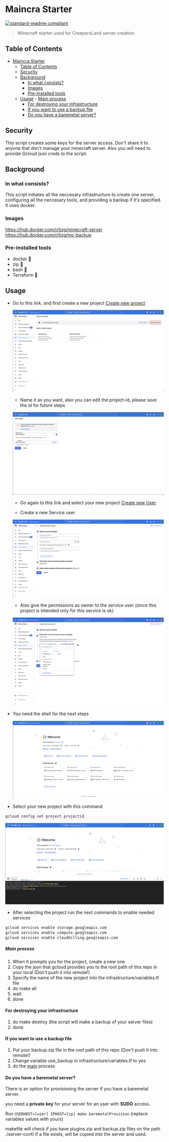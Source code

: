 # Maincra Starter

[![standard-readme compliant](https://img.shields.io/badge/readme%20style-standard-brightgreen.svg?style=flat-square)](https://github.com/RichardLitt/standard-readme)

> Minecraft starter used for CreepersLand server creation.

## Table of Contents

- [Maincra Starter](#maincra-starter)
  - [Table of Contents](#table-of-contents)
  - [Security](#security)
  - [Background](#background)
    - [In what consists?](#in-what-consists)
    - [Images](#images)
    - [Pre-installed tools](#pre-installed-tools)
  - [Usage](#usage)
        - [Main process](#main-process)
      - [For destroying your infrastructure](#for-destroying-your-infrastructure)
      - [If you want to use a backup file](#if-you-want-to-use-a-backup-file)
      - [Do you have a baremetal server?](#do-you-have-a-baremetal-server)

## Security

This script creates some keys for the server access. Don't share it to anyone that don't manage your minecraft server. Also you will need to provide Gcloud json creds to the script.

## Background

### In what consists?

This script initiates all the neccesary infrastructure to create one server, configuring all the neccesary tools, and providing a backup if it's specified. It uses docker.

### Images

https://hub.docker.com/r/itzg/minecraft-server
https://hub.docker.com/r/itzg/mc-backup

### Pre-installed tools

- docker :whale:
- zip :floppy_disk:
- bash :scroll:
- Terraform :wrench:

## Usage

- Go to this link, and first create a new project
  [Create new project](https://console.cloud.google.com/projectselector/iam-admin/serviceaccounts/create?_ga=2.117243718.1170366991.1665417377-1266140962.1664402679&_gac=1.196159326.1664403025.CjwKCAjw4c-ZBhAEEiwAZ105RUjsysQV6gEd2MzPmGaxd7bfKg4JwQhfQY55SGlOsNLzLOBf9PWOAhoCS5gQAvD_BwE)

  ![Step1](images/step1.png)

  - Name it as you want, also you can edit the project-id, please save the id for future steps

  ![Step2](images/step2.png)

  - Go again to this link and select your new project
  [Create new User](https://console.cloud.google.com/projectselector/iam-admin/serviceaccounts/create?_ga=2.117243718.1170366991.1665417377-1266140962.1664402679&_gac=1.196159326.1664403025.CjwKCAjw4c-ZBhAEEiwAZ105RUjsysQV6gEd2MzPmGaxd7bfKg4JwQhfQY55SGlOsNLzLOBf9PWOAhoCS5gQAvD_BwE)

  - Create a new Service user

  ![Step3](images/step3.png)

  - Also give the permissions as owner to the service user (since this project is intended only for this service is ok)
  
  ![Step4](images/step4.png)

- You need the shell for the next steps

  ![Step5](images/step5.png)

- Select your new project with this command

```
gcloud config set project projectid
```

  ![Step6](images/step6.png)

- After selecting the project run the next commands to enable needed services

```
gcloud services enable storage.googleapis.com
gcloud services enable compute.googleapis.com
gcloud services enable cloudbilling.googleapis.com
```

##### Main process

1. When it prompts you for the project, create a new one
1. Copy the json that gcloud provides you to the root path of this repo in your local (Don't push it into remote!)
1. Specify the name of the new project into the infrastructure/variables.tf file
1. do make all
1. wait
1. done

#### For destroying your infrastructure

1. do make destroy (the script will make a backup of your server files)
1. done

#### If you want to use a backup file

1. Put your backup.zip file in the root path of this repo (Don't push it into remote!)
1. Change variable use_backup in infrastructure/variables.tf to yes
1. do the [main](#mainprocess) process


#### Do you have a baremetal server?

There is an option for provisioning the server if you have a baremetal server.

you need a **private key** for your server for an user with **SUDO** access.

Run
``USERHOST=[user] IPHOST=[ip] make baremetalProvision``
(replace variables values with yours)

makefile will check if you have plugins.zip and backup.zip files on the path ./server-conf/
if a file exists, will be copied into the server and used.